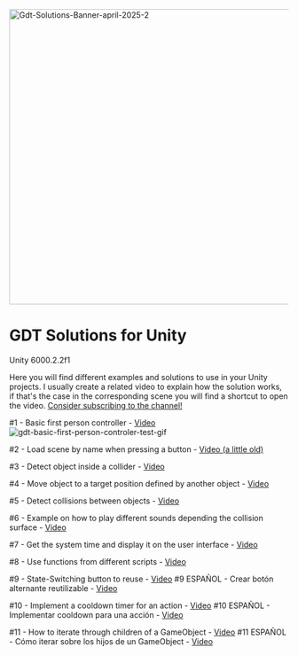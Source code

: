 <img width="2800" height="533" alt="Gdt-Solutions-Banner-april-2025-2" src="https://github.com/user-attachments/assets/c9945a7b-02d0-4982-84ca-352a89191dfe" />


# GDT Solutions for Unity
Unity 6000.2.2f1

Here you will find different examples and solutions to use in your Unity projects. I usually create a related video to explain how the solution works, if that's the case in the corresponding scene you will find a shortcut to open the video. 
[Consider subscribing to the channel!](https://www.youtube.com/@GameDevTraumEN?sub_confirmation=1)

#1 - Basic first person controller - [Video](https://www.youtube.com/watch?v=C9qj7dz-q-U)
![gdt-basic-first-person-controler-test-gif](https://github.com/user-attachments/assets/76ac7714-887b-418f-8162-5e9f55b8b39d)

#2 - Load scene by name when pressing a button - [Video (a little old)](https://youtu.be/05OfmBIf5os)

#3 - Detect object inside a collider - [Video](https://www.youtube.com/watch?v=v8gZMi8IJxU)

#4 - Move object to a target position defined by another object - [Video](https://www.youtube.com/watch?v=a1ENo0mO7To)

#5 - Detect collisions between objects - [Video](https://www.youtube.com/watch?v=bukNHwYH85Q)

#6 - Example on how to play different sounds depending the collision surface - [Video](https://www.youtube.com/watch?v=lBTtzqfaNdM)

#7 - Get the system time and display it on the user interface - [Video](https://www.youtube.com/watch?v=E8-k9_DdkBg)

#8 - Use functions from different scripts - [Video](https://www.youtube.com/watch?v=7Faxe1-sFhQ)

#9 - State-Switching button to reuse - [Video](https://www.youtube.com/watch?v=gxukilFKnps)
#9 ESPAÑOL - Crear botón alternante reutilizable - [Video](https://www.youtube.com/watch?v=2D1wiOxFl_g)

#10 - Implement a cooldown timer for an action - [Video](https://www.youtube.com/watch?v=5aMe9IdX5ng)
#10 ESPAÑOL - Implementar cooldown para una acción - [Video](https://www.youtube.com/watch?v=0-WkhN0qNEE)

#11 - How to iterate through children of a GameObject - [Video](https://www.youtube.com/watch?v=C33xj4hjg_E)
#11 ESPAÑOL - Cómo iterar sobre los hijos de un GameObject - [Video](https://www.youtube.com/watch?v=gR8kWP3nYFQ)

